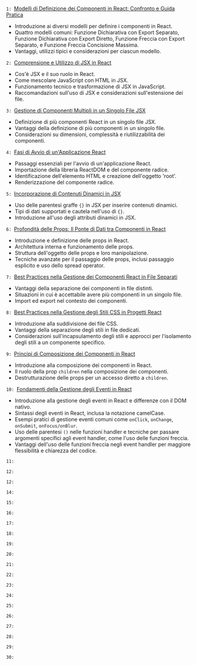 `1: `[Modelli di Definizione dei Componenti in React: Confronto e Guida Pratica](./Documentation/01-Modelli-Definizione-Componenti-React.md)

- Introduzione ai diversi modelli per definire i componenti in React.
- Quattro modelli comuni: Funzione Dichiarativa con Export Separato, Funzione Dichiarativa con Export Diretto, Funzione Freccia con Export Separato, e Funzione Freccia Concisione Massima.
- Vantaggi, utilizzi tipici e considerazioni per ciascun modello.

`2: `[Comprensione e Utilizzo di JSX in React](./Documentation/02-Comprensione-Utilizzo-JSX-React.md)

- Cos'è JSX e il suo ruolo in React.
- Come mescolare JavaScript con HTML in JSX.
- Funzionamento tecnico e trasformazione di JSX in JavaScript.
- Raccomandazioni sull'uso di JSX e considerazioni sull'estensione dei file.

`3: `[Gestione di Componenti Multipli in un Singolo File JSX](./Documentation/03-Gestione-Componenti-Multipli-File-JSX.md)

- Definizione di più componenti React in un singolo file JSX.
- Vantaggi della definizione di più componenti in un singolo file.
- Considerazioni su dimensioni, complessità e riutilizzabilità dei componenti.

`4: `[Fasi di Avvio di un'Applicazione React](./Documentation/04-Fasi-Avvio-Applicazione-React.md)

- Passaggi essenziali per l'avvio di un'applicazione React.
- Importazione della libreria ReactDOM e del componente radice.
- Identificazione dell'elemento HTML e creazione dell'oggetto 'root'.
- Renderizzazione del componente radice.

`5: `[Incorporazione di Contenuti Dinamici in JSX](./Documentation/05-Incorporazione-Contenuti-Dinamici-JSX.md)

- Uso delle parentesi graffe `{}` in JSX per inserire contenuti dinamici.
- Tipi di dati supportati e cautela nell'uso di `{}`.
- Introduzione all'uso degli attributi dinamici in JSX.

`6: `[Profondità delle Props: Il Ponte di Dati tra Componenti in React](./Documentation/06-Profondita-Props-Ponte-Dati-React.md)

- Introduzione e definizione delle props in React.
- Architettura interna e funzionamento delle props.
- Struttura dell'oggetto delle props e loro manipolazione.
- Tecniche avanzate per il passaggio delle props, inclusi passaggio esplicito e uso dello spread operator.

`7: `[Best Practices nella Gestione dei Componenti React in File Separati](./Documentation/07-Best-Practices-Gestione-Componenti-React.md)

- Vantaggi della separazione dei componenti in file distinti.
- Situazioni in cui è accettabile avere più componenti in un singolo file.
- Import ed export nel contesto dei componenti.

`8: `[Best Practices nella Gestione degli Stili CSS in Progetti React](./Documentation/08-Best-Practices-Gestione-Stili-CSS-React.md)

- Introduzione alla suddivisione dei file CSS.
- Vantaggi della separazione degli stili in file dedicati.
- Considerazioni sull'incapsulamento degli stili e approcci per l'isolamento degli stili a un componente specifico.

`9: `[Principi di Composizione dei Componenti in React](./Documentation/09-Principi-Composizione-Componenti-React.md)

- Introduzione alla composizione dei componenti in React.
- Il ruolo della prop `children` nella composizione dei componenti.
- Destrutturazione delle props per un accesso diretto a `children`.

`10: `[Fondamenti della Gestione degli Eventi in React](./Documentation/10-Fondamenti-Gestione-Eventi-React.md)

- Introduzione alla gestione degli eventi in React e differenze con il DOM nativo.
- Sintassi degli eventi in React, inclusa la notazione camelCase.
- Esempi pratici di gestione eventi comuni come `onClick`, `onChange`, `onSubmit`, `onFocus/onBlur`.
- Uso delle parentesi `()` nelle funzioni handler e tecniche per passare argomenti specifici agli event handler, come l'uso delle funzioni freccia.
- Vantaggi dell'uso delle funzioni freccia negli event handler per maggiore flessibilità e chiarezza del codice.

`11: ` []()

`12: ` []()

`12: ` []()

`14: ` []()

`15: ` []()

`16: ` []()

`17: ` []()

`18: ` []()

`19: ` []()

`20: ` []()

`21: ` []()

`22: ` []()

`23: ` []()

`24: ` []()

`25: ` []()

`26: ` []()

`27: ` []()

`28: ` []()

`29: ` []()

`30: ` []()
